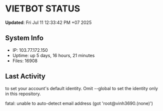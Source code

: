 # VIETBOT STATUS
**Updated**: Fri Jul 11 12:33:42 PM +07 2025

## System Info
- IP: 103.77.172.150
- Uptime: up 5 days, 16 hours, 21 minutes
- Files: 16908

## Last Activity

to set your account's default identity.
Omit --global to set the identity only in this repository.

fatal: unable to auto-detect email address (got 'root@vinh3690.(none)')
